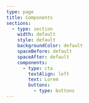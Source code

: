 ```yaml
---
type: page
title: Components
sections:
  - type: section
    width: default
    style: default
    backgroundColor: default
    spaceBefore: default
    spaceAfter: default
    components:
      - type: cta
        textAlign: left
        text: Lorem
        buttons:
          - type: buttons
---
```

